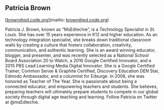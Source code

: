 ## Patricia Brown

[brown@pd.code.org](mailto: brown@pd.code.org)

Patricia J. Brown, known as “MsEdtechie”, is a Technology Specialist in St. Louis. She has over 15 years experience in K12 and higher education. As an technology integration specialist, she breaks down traditional classroom walls by creating a culture that fosters collaboration, creativity, communication, and authentic learning. She is an award winning educator, blogger, and presenter, and was recently selected as a National School Board Association 20 to Watch, a 2016 Google Certified Innovator, and a 2015 PBS Lead Learning Media Digital Innovator. She is a Google Certified Trainer, Common Sense & Graphite Certified, Discovery Education DEN Star, Edmodo Ambassador, and a columnist for Edsurge. In 2006, she was honored as Teacher of The Year. She is passionate about being a connected educator, and empowering teachers and students. She believes, preparing teachers will ultimately prepare students to compete in our global society through digital age teaching and learning. Follow Patricia on Twitter at @msEdtechie.
